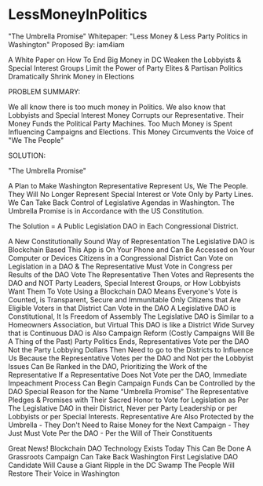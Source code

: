 # LessMoneyInPolitics


"The Umbrella Promise"
Whitepaper: "Less Money &amp; Less Party Politics in Washington"
Proposed By: iam4iam


A White Paper on How To End Big Money in DC
Weaken the Lobbyists & Special Interest Groups
Limit the Power of Party Elites & Partisan Politics
Dramatically Shrink Money in Elections


PROBLEM SUMMARY:

We all know there is too much money in Politics.
We also know that Lobbyists and Special Interest Money Corrupts our Representative.
Their Money Funds the Political Party Machines.
Too Much Money is Spent Influencing Campaigns and Elections.
This Money Circumvents the Voice of "We The People"


SOLUTION:

"The Umbrella Promise"

A Plan to Make Washington Representative Represent Us, We The People.
They Will No Longer Represent Special Interest or Vote Only by Party Lines.
We Can Take Back Control of Legislative Agendas in Washington.
The Umbrella Promise is in Accordance with the US Constitution.

The Solution = A Public Legislation DAO in Each Congressional District.

A New Constitutionally Sound Way of Representation
The Legislative DAO is Blockchain Based
This App is On Your Phone and Can Be Accessed on Your Computer or Devices
Citizens in a Congressional District Can Vote on Legislation in a DAO & The Representative Must Vote in Congress per Results of the DAO Vote
The Representative Then Votes and Represents the DAO and NOT Party Leaders, Special Interest Groups, or How Lobbyists Want Them To Vote
Using a Blockchain DAO Means Everyone's Vote is Counted, is Transparent, Secure and Immunitable
Only Citizens that Are Eligible Voters in that District Can Vote in the DAO
A Legislative DAO is Constitutional, It Is Freedom of Assembly
The Legislative DAO is Similar to a Homeowners Association, but Virtual
This DAO is like a District Wide Survey that is Continuous
DAO is Also Campaign Reform (Costly Campaigns Will Be A Thing of the Past)
Party Politics Ends, Representatives Vote per the DAO Not the Party
Lobbying Dollars Then Need to go to the Districts to Influence Us Because the Representative Votes per the DAO and Not per the Lobbyist
Issues Can Be Ranked in the DAO, Prioritizing the Work of the Representative
If a Representative Does Not Vote per the DAO, Immediate Impeachment Process Can Begin
Campaign Funds Can be Controlled by the DAO
Special Reason for the Name “Umbrella Promise”  The Representative Pledges & Promises with Their Sacred Honor to Vote for Legislation as Per The Legislative DAO in their District, Never per Party Leadership or per Lobbyists or per Special Interests.
Representative Are Also Protected by the Umbrella - They Don't Need to Raise Money for the Next Campaign - They Just Must Vote Per the DAO - Per the Will of Their Constituents


Great News! Blockchain DAO Technology Exists Today
This Can Be Done
A Grassroots Campaign Can Take Back Washington
First Legislative DAO Candidate Will Cause a Giant Ripple in the DC Swamp
The People Will Restore Their Voice in Washington



